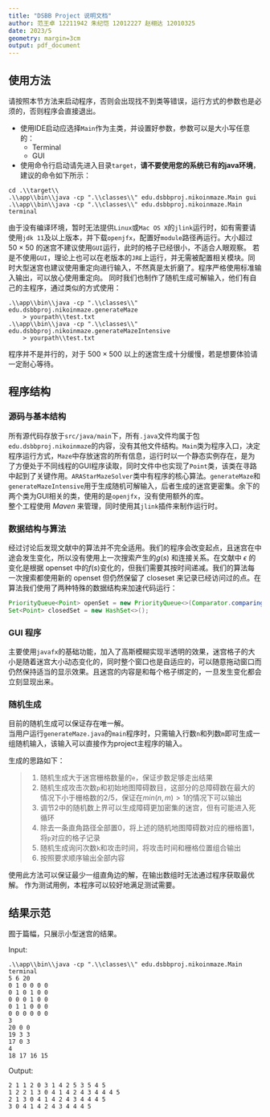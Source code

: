 ```yaml
---
title: "DSBB Project 说明文档"
author: 范王卓 12211942 朱纪恺 12012227 赵栩达 12010325
date: 2023/5
geometry: margin=3cm
output: pdf_document
---
```


## 使用方法
请按照本节方法来启动程序，否则会出现找不到类等错误，运行方式的参数也是必须的，否则程序会直接退出。

- 使用IDE启动应选择`Main`作为主类，并设置好参数，参数可以是大小写任意的：
  - Terminal
  - GUI
- 使用命令行启动请先进入目录`target`，**请不要使用您的系统已有的java环境**，建议的命令如下所示：
```shell
cd .\\target\\
.\\app\\bin\\java -cp ".\\classes\\" edu.dsbbproj.nikoinmaze.Main gui
.\\app\\bin\\java -cp ".\\classes\\" edu.dsbbproj.nikoinmaze.Main terminal
```
由于没有编译环境，暂时无法提供`Linux`或`Mac OS X`的`jlink`运行时，如有需要请使用`jdk 11`及以上版本，并下载`openjfx`，配置好`module`路径再运行。大小超过 $50\times50$ 的迷宫不建议使用`GUI`运行，此时的格子已经很小，不适合人眼观察。
若是不使用`GUI`，理论上也可以在老版本的`JRE`上运行，并无需被配置相关模块。同时大型迷宫也建议使用重定向进行输入，不然真是太折磨了。程序严格使用标准输入输出，可以放心使用重定向。
同时我们也制作了随机生成可解输入，他们有自己的主程序，通过类似的方式使用：
```shell
.\\app\\bin\\java -cp ".\\classes\\" edu.dsbbproj.nikoinmaze.generateMaze 
    > yourpath\\test.txt
.\\app\\bin\\java -cp ".\\classes\\" edu.dsbbproj.nikoinmaze.generateMazeIntensive 
    > yourpath\\test.txt
```
程序并不是并行的，对于 $500\times500$ 以上的迷宫生成十分缓慢，若是想要体验请一定耐心等待。

## 程序结构

### 源码与基本结构
所有源代码存放于`src/java/main`下，所有`.java`文件均属于包`edu.dsbbproj.nikoinmaze`的内容，没有其他文件结构。`Main`类为程序入口，决定程序运行方式，`Maze`中存放迷宫的所有信息，运行时以一个静态实例存在，是为了方便处于不同线程的GUI程序读取，同时文件中也实现了`Point`类，该类在寻路中起到了关键作用。`ARAStarMazeSolver`类中有程序的核心算法。`generateMaze`和`generateMazeIntensive`用于生成随机可解输入，后者生成的迷宫更密集。余下的两个类为GUI相关的类，使用的是`openjfx`，没有使用额外的库。  
整个工程使用 *Maven* 来管理，同时使用其`jlink`插件来制作运行时。

### 数据结构与算法
经过讨论后发现文献中的算法并不完全适用。我们的程序会改变起点，且迷宫在中途会发生变化，所以没有使用上一次搜索产生的$g(s)$ 和连接关系。在文献中 $\epsilon$ 的变化是根据 openset 中的$f(s)$变化的，但我们需要其按时间递减。我们的算法每一次搜索都使用新的 openset 但仍然保留了 closeset 来记录已经访问过的点。在算法我们使用了两种特殊的数据结构来加速代码运行：
```java
PriorityQueue<Point> openSet = new PriorityQueue<>(Comparator.comparingDouble(a -> a.f));
Set<Point> closedSet = new HashSet<>();
```

### GUI 程序
主要使用`javafx`的基础功能，加入了高斯模糊实现半透明的效果，迷宫格子的大小是随着迷宫大小动态变化的，同时整个窗口也是自适应的，可以随意拖动窗口而仍然保持适当的显示效果。且迷宫的内容是和每个格子绑定的，一旦发生变化都会立刻显现出来。

### 随机生成
目前的随机生成可以保证存在唯一解。  
当用户运行`generateMaze.java`的`main`程序时，只需输入行数`n`和列数`m`即可生成一组随机输入，该输入可以直接作为project主程序的输入。

生成的思路如下：

> 1. 随机生成大于迷宫栅格数量的`e`，保证步数足够走出结果
> 2. 随机生成攻击次数`p`和初始地图障碍数目，这部分的总障碍数在最大的情况下小于栅格数的$2/5$，保证在$min(n,m)>1$的情况下可以输出
> 3. 调节2中的随机数上界可以生成障碍更加密集的迷宫，但有可能进入死循环
> 4. 除去一条直角路径全部置0，将上述的随机地图障碍数对应的栅格置1，将`p`对应的格子记录
> 5. 随机生成询问次数`k`和攻击时间，将攻击时间和栅格位置组合输出
> 6. 按照要求顺序输出全部内容

使用此方法可以保证最少一组直角边的解，在输出数组时无法通过程序获取最优解。
作为测试用例，本程序可以较好地满足测试需要。

## 结果示范
囿于篇幅，只展示小型迷宫的结果。

Input:
```shell
.\\app\\bin\\java -cp ".\\classes\\" edu.dsbbproj.nikoinmaze.Main terminal
5 6 20
0 1 0 0 0 0
0 1 0 1 0 0
0 0 0 1 0 0
0 1 1 0 0 0
0 0 0 0 0 0 
3
20 0 0
19 3 3
17 0 3
4
18 17 16 15
```
Output:
```shell
2 1 1 2 0 3 1 4 2 5 3 5 4 5
1 2 2 1 3 0 4 1 4 2 4 3 4 4 4 5
2 1 3 0 4 1 4 2 4 3 4 4 4 5
3 0 4 1 4 2 4 3 4 4 4 5
```